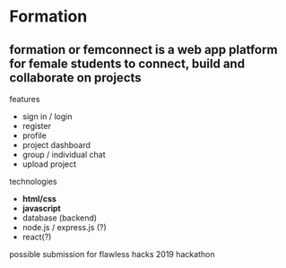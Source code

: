 # Formation
formation or femconnect is a web app platform for female students to connect, build and collaborate on projects
--------
features
- sign in / login
- register
- profile
- project dashboard
- group / individual chat
- upload project



technologies
- **html/css**
- **javascript**
- database (backend)
- node.js / express.js (?)
- react(?)


possible submission for flawless hacks 2019 hackathon
